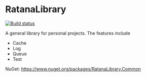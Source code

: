 # RatanaLibrary

[![Build status](https://ci.appveyor.com/api/projects/status/osjl0yc29i7i5tv7/branch/master?svg=true)](https://ci.appveyor.com/project/superkarn/ratanalibrary/branch/master)

A general library for personal projects.  The features include

* Cache
* Log
* Queue
* Test

NuGet: https://www.nuget.org/packages/RatanaLibrary.Common
